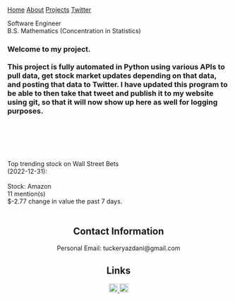 <html>
<link href="main.css" rel="stylesheet">
<div class="topnav"> 
  <a href="https://tuckeryazdani.github.io/">Home</a>
  <a href="about.html">About</a>
  <a href="projects.html">Projects</a>
  <a class="active" href="twitter.html">Twitter</a>
  </div>
  <div id='1'>
  </div>
<head>
  <div align="left">
    <p class="bio">
      Software Engineer <br>
      B.S. Mathematics (Concentration in Statistics)<br>
    </p>
  </div>
  <h3>
Welcome to my project.<br>
<br>
This project is fully automated in Python using various APIs to pull data, get stock market updates depending on that data, and posting that data to Twitter.
I have updated this program to be able to then take that tweet and publish it to my website using git, so that it will now show up here as well for logging purposes.<br>
<br>
  </h3>
</head>
<body><br><br> <p><br>    Top trending stock on Wall Street Bets <br>    (2022-12-31):<br><br>    Stock: Amazon<br>    11 mention(s) <br>    $-2.77 change in value the past 7 days.<br>        <br></p>


</body>
  <center>
  <h2> Contact Information </h2>
  <p>
  Personal Email: tuckeryazdani@gmail.com<br>
  </p>
  <h2> Links </h2>
  <a href="https://www.linkedin.com/in/tuckeryazdani/" target="_blank"><img src="https://user-images.githubusercontent.com/84822334/148589136-9acd742f-e004-4d54-b1b4-181f8bc7dc98.png" class="social" width="20" height="20" title="LinkedIn">
  </a><a href="https://github.com/tuckeryazdani/" target="_blank"><img src="https://user-images.githubusercontent.com/84822334/148658020-ae86cfb7-f259-4503-93fc-156a168d2a9d.png" class="social" width="20" height="20" title="GitHub"></a>
  </center>
</html>
